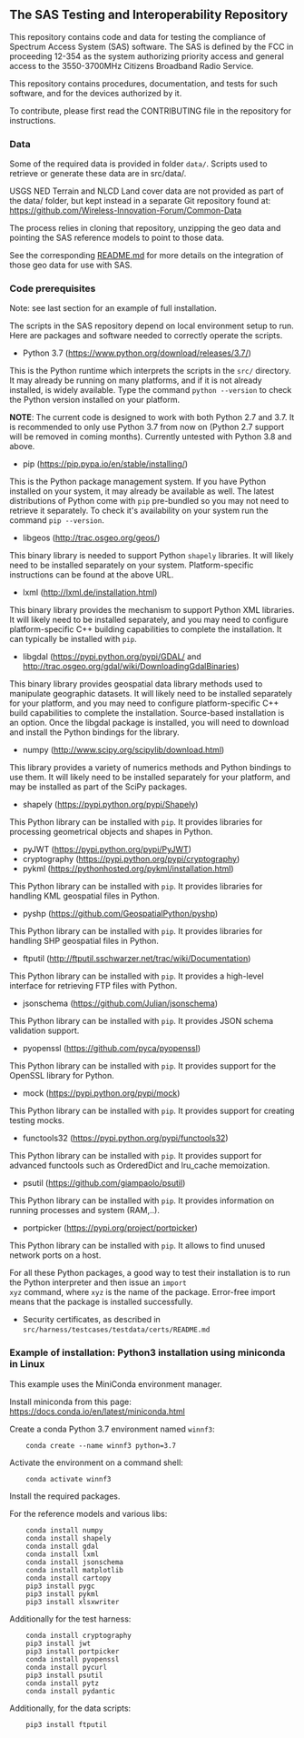 ## The SAS Testing and Interoperability Repository

This repository contains code and data for testing the compliance
of Spectrum Access System (SAS) software. The SAS is defined by
the FCC in proceeding 12-354 as the system authorizing priority
access and general access to the 3550-3700MHz Citizens Broadband
Radio Service.

This repository contains procedures, documentation, and tests
for such software, and for the devices authorized by it.

To contribute, please first read the CONTRIBUTING file in the
repository for instructions.

### Data

Some of the required data is provided in folder `data/`. Scripts used to
retrieve or generate these data are in src/data/.

USGS NED Terrain and NLCD Land cover data are not provided as part of the
data/ folder, but kept instead in a separate Git repository found at:
 https://github.com/Wireless-Innovation-Forum/Common-Data

The process relies in cloning that repository, unzipping the geo data and
pointing the SAS reference models to point to those data.

See the corresponding [README.md](https://github.com/Wireless-Innovation-Forum/Common-Data/README.md)
for more details on the integration of those geo data for use with SAS.


### Code prerequisites

Note: see last section for an example of full installation.

The scripts in the SAS repository depend on local environment setup to run.
Here are packages and software needed to correctly operate the scripts.

* Python 3.7 (https://www.python.org/download/releases/3.7/)

This is the Python runtime which interprets the scripts in the
<code>src/</code> directory. It may already be running on many platforms, and
if it is not already installed, is widely available. Type the command
<code>python --version</code> to check the Python version installed on your
platform.

**NOTE**: The current code is designed to work with both Python 2.7 and 3.7.
It is recommended to only use Python 3.7 from now on (Python 2.7 support will
be removed in coming months). Currently untested with Python 3.8 and above.

* pip (https://pip.pypa.io/en/stable/installing/)

This is the Python package management system. If you have Python installed on
your system, it may already be available as well. The latest distributions of
Python come with <code>pip</code> pre-bundled so you may not need to retrieve
it separately. To check it's availability on your system run the command
<code>pip --version</code>.

* libgeos (http://trac.osgeo.org/geos/)

This binary library is needed to support Python <code>shapely</code> libraries.
It will likely need to be installed separately on your system. Platform-specific
instructions can be found at the above URL.

* lxml (http://lxml.de/installation.html)

This binary library provides the mechanism to support Python XML libraries.
It will likely need to be installed separately, and you may need to configure
platform-specific C++ building capabilities to complete the installation. It
can typically be installed with <code>pip</code>.

* libgdal (https://pypi.python.org/pypi/GDAL/ and http://trac.osgeo.org/gdal/wiki/DownloadingGdalBinaries)

This binary library provides geospatial data library methods used to manipulate
geographic datasets. It will likely need to be installed separately for your
platform, and you may need to configure platform-specific C++ build capabilities
to complete the installation. Source-based installation is an option. Once the
libgdal package is installed, you will need to download and install the Python
bindings for the library.

* numpy (http://www.scipy.org/scipylib/download.html)

This library provides a variety of numerics methods and Python bindings to use
them. It will likely need to be installed separately for your platform, and
may be installed as part of the SciPy packages.

* shapely (https://pypi.python.org/pypi/Shapely)

This Python library can be installed with <code>pip</code>. It provides
libraries for processing geometrical objects and shapes in Python.

* pyJWT (https://pypi.python.org/pypi/PyJWT)
* cryptography (https://pypi.python.org/pypi/cryptography)
* pykml (https://pythonhosted.org/pykml/installation.html)

This Python library can be installed with <code>pip</code>. It provides
libraries for handling KML geospatial files in Python.

* pyshp (https://github.com/GeospatialPython/pyshp)

This Python library can be installed with <code>pip</code>. It provides
libraries for handling SHP geospatial files in Python.

* ftputil (http://ftputil.sschwarzer.net/trac/wiki/Documentation)

This Python library can be installed with <code>pip</code>. It provides a
high-level interface for retrieving FTP files with Python.

* jsonschema (https://github.com/Julian/jsonschema)

This Python library can be installed with <code>pip</code>. It provides
JSON schema validation support.

* pyopenssl (https://github.com/pyca/pyopenssl)

This Python library can be installed with <code>pip</code>. It provides
support for the OpenSSL library for Python.

* mock (https://pypi.python.org/pypi/mock)

This Python library can be installed with <code>pip</code>. It provides
support for creating testing mocks.

* functools32 (https://pypi.python.org/pypi/functools32)

This Python library can be installed with <code>pip</code>. It provides
support for advanced functools such as OrderedDict and lru_cache memoization.

* psutil (https://github.com/giampaolo/psutil)

This Python library can be installed with <code>pip</code>. It provides
information on running processes and system (RAM,..).

* portpicker (https://pypi.org/project/portpicker)

This Python library can be installed with <code>pip</code>. It allows to
find unused network ports on a host.

For all these Python packages, a good way to test their installation is to
run the Python interpreter and then issue an <code>import xyz</code> command,
where <code>xyz</code> is the name of the package. Error-free import means
that the package is installed successfully.

* Security certificates, as described in
<code>src/harness/testcases/testdata/certs/README.md</code>


### Example of installation: Python3 installation using miniconda in Linux

This example uses the MiniConda environment manager.

Install miniconda from this page: https://docs.conda.io/en/latest/miniconda.html

Create a conda Python 3.7 environment named `winnf3`:

```shell
    conda create --name winnf3 python=3.7
```

Activate the environment on a command shell:

```shell
    conda activate winnf3
```

Install the required packages.

For the reference models and various libs:

```shell
    conda install numpy
    conda install shapely
    conda install gdal
    conda install lxml
    conda install jsonschema
    conda install matplotlib
    conda install cartopy
    pip3 install pygc
    pip3 install pykml
    pip3 install xlsxwriter
```

Additionally for the test harness:

```shell
    conda install cryptography
    pip3 install jwt
    pip3 install portpicker
    conda install pyopenssl
    conda install pycurl
    pip3 install psutil
    conda install pytz
    conda install pydantic
```

Additionally, for the data scripts:

```shell
    pip3 install ftputil
```
